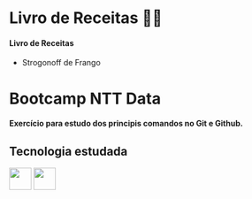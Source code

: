 

# Livro de Receitas :man_cook:

#### Livro de Receitas 

- Strogonoff de Frango


# Bootcamp NTT Data

#### Exercício para estudo dos principis comandos no Git e Github.

## Tecnologia estudada

<img src="https://cdn.jsdelivr.net/gh/devicons/devicon/icons/git/git-original.svg" width="40" height="40"/>     <img src="https://cdn.jsdelivr.net/gh/devicons/devicon/icons/github/github-original.svg" width="40" height="40" /> 


          
          
          



